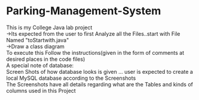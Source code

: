 # Parking-Management-System
This is my College Java lab project\
->Its expected from the user to first Analyze all the Files..start with File Named "toStartwith.java"\
->Draw a class diagram\
To execute this Follow the instructions(given in the form of comments at desired places in the code files)\
A special note of database:\
Screen Shots of how database looks is given ... user is expected to create a local MySQL database according to the Screenshots\
The Screenshots have all details regarding what are the Tables and kinds of columns used in this Project


